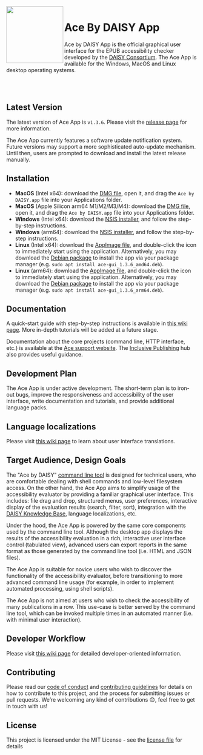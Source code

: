 <img src="./src/renderer/assets/logo.svg" alt="" width="150" align="left"/>

# Ace By DAISY App

Ace by DAISY App is the official graphical user interface for the EPUB accessibility checker developed by the [DAISY Consortium](http://daisy.org). The Ace App is available for the Windows, MacOS and Linux desktop operating systems.

<br/>
<br/>

## Latest Version

The latest version of Ace App is `v1.3.6`. Please visit the [release page](https://github.com/daisy/ace-gui/releases/tag/v1.3.6) for more information.

The Ace App currently features a software update notification system. Future versions may support a more sophisticated auto-update mechanism. Until then, users are prompted to download and install the latest release manually.

## Installation

* **MacOS** (Intel x64): download the [DMG file](https://github.com/daisy/ace-gui/releases/download/v1.3.6/Ace.by.DAISY-1.3.6.dmg), open it, and drag the `Ace by DAISY.app` file into your Applications folder.
* **MacOS** (Apple Silicon arm64 M1/M2/M3/M4): download the [DMG file](https://github.com/daisy/ace-gui/releases/download/v1.3.6/Ace.by.DAISY-1.3.6-arm64.dmg), open it, and drag the `Ace by DAISY.app` file into your Applications folder.
* **Windows** (Intel x64): download the [NSIS installer](https://github.com/daisy/ace-gui/releases/download/v1.3.6/Ace.by.DAISY.Setup.1.3.6.exe), and follow the step-by-step instructions.
* **Windows** (arm64): download the [NSIS installer](https://github.com/daisy/ace-gui/releases/download/v1.3.6/Ace.by.DAISY.Setup.1.3.6-arm64.exe), and follow the step-by-step instructions.
* **Linux** (Intel x64): download the [AppImage file](https://github.com/daisy/ace-gui/releases/download/v1.3.6/Ace.by.DAISY-1.3.6.AppImage), and double-click the icon to immediately start using the application. Alternatively, you may download the [Debian package](https://github.com/daisy/ace-gui/releases/download/v1.3.6/ace-gui_1.3.6_amd64.deb) to install the app via your package manager (e.g. `sudo apt install ace-gui_1.3.6_amd64.deb`).
* **Linux** (arm64): download the [AppImage file](https://github.com/daisy/ace-gui/releases/download/v1.3.6/Ace.by.DAISY-1.3.6-arm64.AppImage), and double-click the icon to immediately start using the application. Alternatively, you may download the [Debian package](https://github.com/daisy/ace-gui/releases/download/v1.3.6/ace-gui_1.3.6_arm64.deb) to install the app via your package manager (e.g. `sudo apt install ace-gui_1.3.6_arm64.deb`).

## Documentation

A quick-start guide with step-by-step instructions is available in [this wiki page](https://github.com/daisy/ace-gui/wiki/Quick-Start). More in-depth tutorials will be added at a future stage.

Documentation about the core projects (command line, HTTP interface, etc.) is available at the [Ace support website](https://daisy.github.io/ace). The [Inclusive Publishing](https://inclusivepublishing.org/toolbox/accessibility-checker/) hub also provides useful guidance.

## Development Plan

The Ace App is under active development. The short-term plan is to iron-out bugs, improve the responsiveness and accessibility of the user interface, write documentation and tutorials, and provide additional language packs.

## Language localizations

Please visit [this wiki page](https://github.com/daisy/ace-gui/wiki/Localization) to learn about user interface translations.

## Target Audience, Design Goals

The "Ace by DAISY" [command line tool](https://daisy.github.io/ace) is designed for technical users, who are comfortable dealing with shell commands and low-level filesystem access. On the other hand, the Ace App aims to simplify usage of the accessibility evaluator by providing a familiar graphical user interface. This includes: file drag and drop, structured menus, user preferences, interactive display of the evaluation results (search, filter, sort), integration with the [DAISY Knowledge Base](http://kb.daisy.org/publishing/docs/), language localizations, etc.

Under the hood, the Ace App is powered by the same core components used by the command line tool. Although the desktop app displays the results of the accessibility evaluation in a rich, interactive user interface control (tabulated view), advanced users can export reports in the same format as those generated by the command line tool (i.e. HTML and JSON files).

The Ace App is suitable for novice users who wish to discover the functionality of the accessibility evaluator, before transitioning to more advanced command line usage (for example, in order to implement automated processing, using shell scripts).

The Ace App is not aimed at users who wish to check the accessibility of many publications in a row. This use-case is better served by the command line tool, which can be invoked multiple times in an automated manner (i.e. with minimal user interaction).

## Developer Workflow

Please visit [this wiki page](https://github.com/daisy/ace-gui/wiki/Developer-Workflow) for detailed developer-oriented information.

## Contributing

Please read our [code of conduct](CODE_OF_CONDUCT.md) and [contributing guidelines](CONTRIBUTING.md) for details on how to contribute to this project, and the process for submitting issues or pull requests. We’re welcoming any kind of contributions 😊, feel free to get in touch with us!

## License

This project is licensed under the MIT License - see the [license file](LICENSE.md) for details
